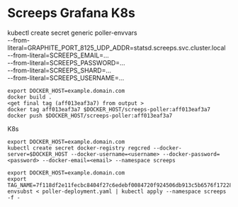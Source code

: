 # Screeps Grafana K8s

kubectl create secret generic poller-envvars \
  --from-literal=GRAPHITE_PORT_8125_UDP_ADDR=statsd.screeps.svc.cluster.local \
  --from-literal=SCREEPS_EMAIL=... \
  --from-literal=SCREEPS_PASSWORD=... \
  --from-literal=SCREEPS_SHARD=... \
  --from-literal=SCREEPS_USERNAME=...

```
export DOCKER_HOST=example.domain.com
docker build .
<get final tag (aff013eaf3a7) from output >
docker tag aff013eaf3a7 $DOCKER_HOST/screeps-poller:aff013eaf3a7
docker push $DOCKER_HOST/screeps-poller:aff013eaf3a7
```

K8s

```
export DOCKER_HOST=example.domain.com
kubectl create secret docker-registry regcred --docker-server=$DOCKER_HOST --docker-username=<username> --docker-password=<password> --docker-email=<email> --namespace screeps
```

```
export DOCKER_HOST=example.domain.com
export TAG_NAME=7f118df2e11fecbc8404f27c6edebf0084720f924506db913c5b6576f1722879
envsubst < poller-deployment.yaml | kubectl apply --namespace screeps -f - 
```
